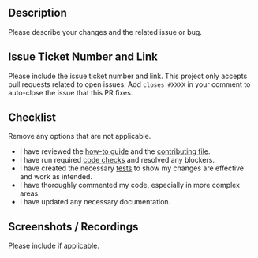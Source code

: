 ## Description

Please describe your changes and the related issue or bug.

## Issue Ticket Number and Link

Please include the issue ticket number and link. This project only accepts pull
requests related to open issues. Add `closes #XXXX` in your comment to
auto-close the issue that this PR fixes.

## Checklist

Remove any options that are not applicable.

- I have reviewed the [how-to guide](./how-to.md) and the
  [contributing file](../CONTRIBUTING.md).
- I have run required [code checks](./how-to.md#run-code-checks) and resolved
  any blockers.
- I have created the necessary [tests](../src/app_test.py) to show my changes
  are effective and work as intended.
- I have thoroughly commented my code, especially in more complex areas.
- I have updated any necessary documentation.

## Screenshots / Recordings

Please include if applicable.
